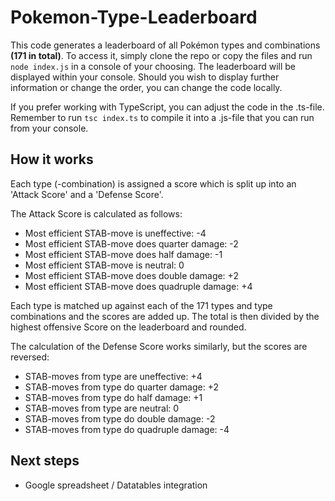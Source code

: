 # Pokemon-Type-Leaderboard

This code generates a leaderboard of all Pokémon types and combinations **(171 in total)**.
To access it, simply clone the repo or copy the files and run ```node index.js``` in a console of your choosing.
The leaderboard will be displayed within your console.
Should you wish to display further information or change the order, you can change the code locally.

If you prefer working with TypeScript, you can adjust the code in the .ts-file. Remember to run ```tsc index.ts``` to compile it into a .js-file that you can run from your console.

## How it works

Each type (-combination) is assigned a score which is split up into an 'Attack Score' and a 'Defense Score'.

The Attack Score is calculated as follows:

- Most efficient STAB-move is uneffective: -4
- Most efficient STAB-move does quarter damage: -2
- Most efficient STAB-move does half damage: -1
- Most efficient STAB-move is neutral: 0
- Most efficient STAB-move does double damage: +2
- Most efficient STAB-move does quadruple damage: +4

Each type is matched up against each of the 171 types and type combinations and the scores are added up. The total is then divided by the highest offensive Score on the leaderboard and rounded.

The calculation of the Defense Score works similarly, but the scores are reversed:

- STAB-moves from type are uneffective: +4
- STAB-moves from type do quarter damage: +2
- STAB-moves from type do half damage: +1
- STAB-moves from type are neutral: 0
- STAB-moves from type do double damage: -2
- STAB-moves from type do quadruple damage: -4

## Next steps

- Google spreadsheet / Datatables integration
